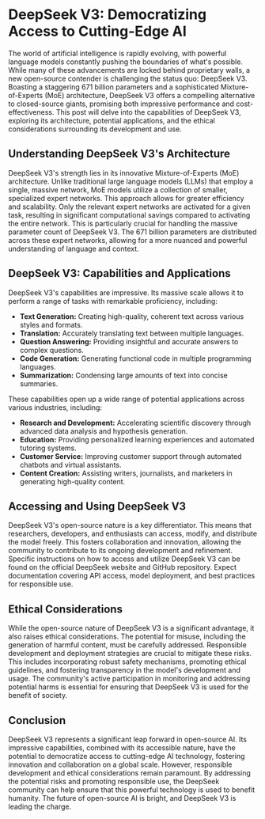 # DeepSeek V3: Democratizing Access to Cutting-Edge AI

The world of artificial intelligence is rapidly evolving, with powerful language models constantly pushing the boundaries of what's possible.  While many of these advancements are locked behind proprietary walls, a new open-source contender is challenging the status quo: DeepSeek V3.  Boasting a staggering 671 billion parameters and a sophisticated Mixture-of-Experts (MoE) architecture, DeepSeek V3 offers a compelling alternative to closed-source giants, promising both impressive performance and cost-effectiveness.  This post will delve into the capabilities of DeepSeek V3, exploring its architecture, potential applications, and the ethical considerations surrounding its development and use.

## Understanding DeepSeek V3's Architecture

DeepSeek V3's strength lies in its innovative Mixture-of-Experts (MoE) architecture. Unlike traditional large language models (LLMs) that employ a single, massive network, MoE models utilize a collection of smaller, specialized expert networks.  This approach allows for greater efficiency and scalability.  Only the relevant expert networks are activated for a given task, resulting in significant computational savings compared to activating the entire network.  This is particularly crucial for handling the massive parameter count of DeepSeek V3.  The 671 billion parameters are distributed across these expert networks, allowing for a more nuanced and powerful understanding of language and context.

## DeepSeek V3: Capabilities and Applications

DeepSeek V3's capabilities are impressive. Its massive scale allows it to perform a range of tasks with remarkable proficiency, including:

* **Text Generation:**  Creating high-quality, coherent text across various styles and formats.
* **Translation:**  Accurately translating text between multiple languages.
* **Question Answering:**  Providing insightful and accurate answers to complex questions.
* **Code Generation:**  Generating functional code in multiple programming languages.
* **Summarization:**  Condensing large amounts of text into concise summaries.

These capabilities open up a wide range of potential applications across various industries, including:

* **Research and Development:**  Accelerating scientific discovery through advanced data analysis and hypothesis generation.
* **Education:**  Providing personalized learning experiences and automated tutoring systems.
* **Customer Service:**  Improving customer support through automated chatbots and virtual assistants.
* **Content Creation:**  Assisting writers, journalists, and marketers in generating high-quality content.

## Accessing and Using DeepSeek V3

DeepSeek V3's open-source nature is a key differentiator.  This means that researchers, developers, and enthusiasts can access, modify, and distribute the model freely.  This fosters collaboration and innovation, allowing the community to contribute to its ongoing development and refinement.  Specific instructions on how to access and utilize DeepSeek V3 can be found on the official DeepSeek website and GitHub repository.  Expect documentation covering API access, model deployment, and best practices for responsible use.


## Ethical Considerations

While the open-source nature of DeepSeek V3 is a significant advantage, it also raises ethical considerations.  The potential for misuse, including the generation of harmful content, must be carefully addressed.  Responsible development and deployment strategies are crucial to mitigate these risks.  This includes incorporating robust safety mechanisms, promoting ethical guidelines, and fostering transparency in the model's development and usage.  The community's active participation in monitoring and addressing potential harms is essential for ensuring that DeepSeek V3 is used for the benefit of society.


## Conclusion

DeepSeek V3 represents a significant leap forward in open-source AI.  Its impressive capabilities, combined with its accessible nature, have the potential to democratize access to cutting-edge AI technology, fostering innovation and collaboration on a global scale.  However, responsible development and ethical considerations remain paramount.  By addressing the potential risks and promoting responsible use, the DeepSeek community can help ensure that this powerful technology is used to benefit humanity.  The future of open-source AI is bright, and DeepSeek V3 is leading the charge.